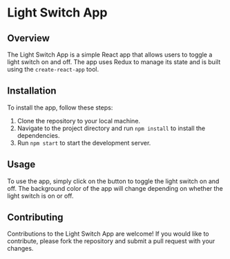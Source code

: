 # Light Switch App

## Overview

The Light Switch App is a simple React app that allows users to toggle a light switch on and off. The app uses Redux to manage its state and is built using the `create-react-app` tool.


## Installation

To install the app, follow these steps:

1. Clone the repository to your local machine.
2. Navigate to the project directory and run `npm install` to install the dependencies.
3. Run `npm start` to start the development server.

## Usage

To use the app, simply click on the button to toggle the light switch on and off. The background color of the app will change depending on whether the light switch is on or off.

## Contributing

Contributions to the Light Switch App are welcome! If you would like to contribute, please fork the repository and submit a pull request with your changes.
